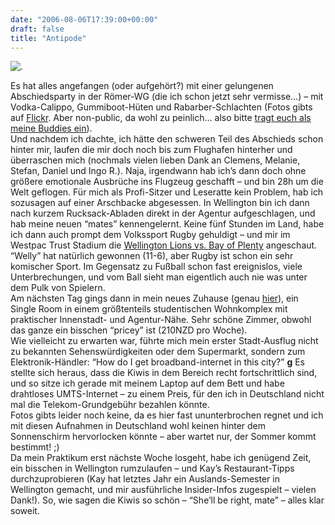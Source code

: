 ```yaml
---
date: "2006-08-06T17:39:00+00:00"
draft: false
title: "Antipode"
---
```

![.](http://chillu.com/assets/DSC00164.JPG ".")

Es hat alles angefangen (oder aufgehört?) mit einer gelungenen
Abschiedsparty in der Römer-WG (die ich schon jetzt sehr vermisse…)
– mit Vodka-Calippo, Gummiboot-Hüten und Rabarber-Schlachten (Fotos
gibts auf
[Flickr](http://flickr.com/photos/chillu/sets/72157594218784719/).
Aber non-public, da wohl zu peinlich… also bitte
[tragt euch als meine Buddies ein](http://flickr.com/signup/)).   
Und nachdem ich dachte, ich hätte den schweren Teil des Abschieds
schon hinter mir, laufen die mir doch noch bis zum Flughafen
hinterher und überraschen mich (nochmals vielen lieben Dank an
Clemens, Melanie, Stefan, Daniel und Ingo R.). Naja, irgendwann hab
ich’s dann doch ohne größere emotionale Ausbrüche ins Flugzeug
geschafft – und bin 28h um die Welt geflogen. Für mich als
Profi-Sitzer und Leseratte kein Problem, hab ich sozusagen auf
einer Arschbacke abgesessen. In Wellington bin ich dann nach kurzem
Rucksack-Abladen direkt in der Agentur aufgeschlagen, und hab meine
neuen “mates” kennengelernt. Keine fünf Stunden im Land, habe ich
dann auch prompt dem Volkssport Rugby gehuldigt – und mir im
Westpac Trust Stadium die
[Wellington Lions vs. Bay of Plenty](http://www.nzherald.co.nz/category/story.cfm?c_id=80&objectid=10394660)
angeschaut. “Welly” hat natürlich gewonnen (11-6), aber Rugby ist
schon ein sehr komischer Sport. Im Gegensatz zu Fußball schon fast
ereignislos, viele Unterbrechungen, und vom Ball sieht man
eigentlich auch nie was unter dem Pulk von Spielern.   
Am nächsten Tag gings dann in mein neues Zuhause (genau
[hier](http://www.zoomin.co.nz/nz/wellington/wellington+central/taranaki+street/217/)),
ein Single Room in einem größtenteils studentischen Wohnkomplex mit
praktischer Innenstadt- und Agentur-Nähe. Sehr schöne Zimmer,
obwohl das ganze ein bisschen “pricey” ist (210NZD pro Woche).   
Wie vielleicht zu erwarten war, führte mich mein erster
Stadt-Ausflug nicht zu bekannten Sehenswürdigkeiten oder dem
Supermarkt, sondern zum Elektronik-Händler: “How do I get
broadband-internet in this city?” **g** Es stellte sich heraus,
dass die Kiwis in dem Bereich recht fortschrittlich sind, und so
sitze ich gerade mit meinem Laptop auf dem Bett und habe drahtloses
UMTS-Internet – zu einem Preis, für den ich in Deutschland nicht
mal die Telekom-Grundgebühr bezahlen könnte.   
Fotos gibts leider noch keine, da es hier fast ununterbrochen
regnet und ich mit diesen Aufnahmen in Deutschland wohl keinen
hinter dem Sonnenschirm hervorlocken könnte – aber wartet nur, der
Sommer kommt bestimmt! ;)   
Da mein Praktikum erst nächste Woche losgeht, habe ich genügend
Zeit, ein bisschen in Wellington rumzulaufen – und Kay’s
Restaurant-Tipps durchzuprobieren (Kay hat letztes Jahr ein
Auslands-Semester in Wellington gemacht, und mir ausführliche
Insider-Infos zugespielt – vielen Dank!). So, wie sagen die Kiwis
so schön – “She’ll be right, mate” – alles klar soweit.



